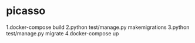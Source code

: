 # picasso
1.docker-compose build
2.python test/manage.py makemigrations
3.python test/manage.py migrate
4.docker-compose up


